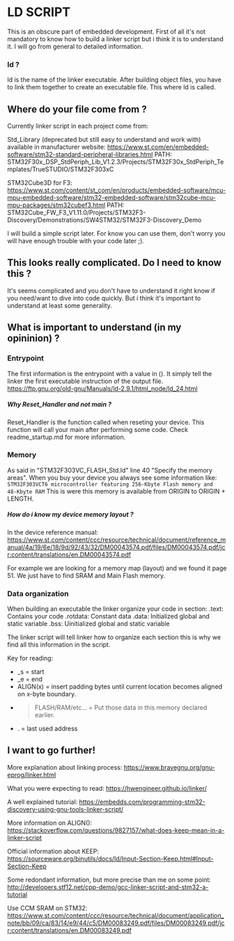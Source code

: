 # LD SCRIPT
This is an obscure part of embedded development.
First of all it's not mandatory to know how to build a linker script
but i think it is to understand it. I will go from general to detailed 
information.

### ld ?
ld is the name of the linker executable.
After building object files, you have to link them together to create an 
executable file. This where ld is called.

## Where do your file come from ?
Currently linker script in each project come from:

Std_Library (deprecated but still easy to understand and
work with) available in manufacturer website:
https://www.st.com/en/embedded-software/stm32-standard-peripheral-libraries.html
PATH: STM32F30x_DSP_StdPeriph_Lib_V1.2.3/Projects/STM32F30x_StdPeriph_Templates/TrueSTUDIO/STM32F303xC

STM32Cube3D for F3:
https://www.st.com/content/st_com/en/products/embedded-software/mcu-mpu-embedded-software/stm32-embedded-software/stm32cube-mcu-mpu-packages/stm32cubef3.html
PATH: STM32Cube_FW_F3_V1.11.0/Projects/STM32F3-Discovery/Demonstrations/SW4STM32/STM32F3-Discovery_Demo

I will build a simple script later. For know you can use them, don't worry you
will have enough trouble with your code later ;).

## This looks really complicated. Do I need to know this ?
It's seems complicated and you don't have to understand it right know if you need/want to dive into code quickly.
But i think it's important to understand at least some generality.

## What is important to understand (in my opininion) ?

### Entrypoint
The first information is the entrypoint with a value in ().
It simply tell the linker the first executable instruction of the output file.
https://ftp.gnu.org/old-gnu/Manuals/ld-2.9.1/html_node/ld_24.html

##### Why Reset_Handler and not main ?
Reset_Handler is the function called when reseting your device.
This function will call your main after performing some code. Check readme_startup.md for more information.

### Memory
As said in "STM32F303VC_FLASH_Std.ld" line 40 "Specify the memory areas".
When you buy your device you always see some information like:
`STM32F303VCT6 microcontroller featuring 256‑Kbyte Flash memory and 48‑Kbyte RAM`
This is were this memory is available from ORIGIN to ORIGIN + LENGTH.

##### How do i know my device memory layout ?
In the device reference manual:
https://www.st.com/content/ccc/resource/technical/document/reference_manual/4a/19/6e/18/9d/92/43/32/DM00043574.pdf/files/DM00043574.pdf/jcr:content/translations/en.DM00043574.pdf

For example we are looking for a memory map (layout) and we found it page 51.
We just have to find SRAM and Main Flash memory.

### Data organization
When building an executable the linker organize your code in section:
.text:
	Contains your code
.rotdata:
	Constant data
.data:
	Initialized global and static variable
.bss:
	Uinitialized global and static variable

The linker script will tell linker how to organize each section this is why
we find all this information in the script.

Key for reading:
- _s = start
- _e = end
- ALIGN(x) = insert padding bytes until current location becomes aligned on 
			 x-byte boundary.
- >FLASH/RAM/etc... = Put those data in this memory declared earlier.
- . = last used address

## I want to go further!
More explanation about linking process:
https://www.bravegnu.org/gnu-eprog/linker.html

What you were expecting to read:
https://hwengineer.github.io/linker/

A well explained tutorial:
https://embedds.com/programming-stm32-discovery-using-gnu-tools-linker-script/

More information on ALIGN():
https://stackoverflow.com/questions/9827157/what-does-keep-mean-in-a-linker-script

Official information about KEEP:
https://sourceware.org/binutils/docs/ld/Input-Section-Keep.html#Input-Section-Keep

Some redondant information, but more precise than me on some point:
http://developers.stf12.net/cpp-demo/gcc-linker-script-and-stm32-a-tutorial

Use CCM SRAM on STM32:
https://www.st.com/content/ccc/resource/technical/document/application_note/bb/09/ca/83/14/e9/44/c5/DM00083249.pdf/files/DM00083249.pdf/jcr:content/translations/en.DM00083249.pdf
